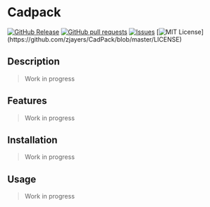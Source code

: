 # Cadpack
[![GitHub Release](https://img.shields.io/github/release/zjayers/CadPack.svg?style=flat)](https://github.com/zjayers/CadPack/releases)
[![GitHub pull requests](https://img.shields.io/github/issues-pr/zjayers/CadPack.svg?style=flat)](https://github.com/zjayers/CadPack/pulls)
[![Issues](https://img.shields.io/github/issues-raw/zjayers/CadPack.svg?maxAge=25000)](https://github.com/zjayers/CadPack/issues)
[![MIT License](https://img.shields.io/apm/l/atomic-ui.svg?)](https://github.com/zjayers/CadPack/blob/master/LICENSE)

## Description

> Work in progress

## Features

> Work in progress

## Installation

> Work in progress

## Usage

> Work in progress
